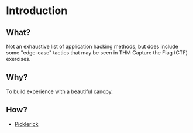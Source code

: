 # Introduction

## What?

Not an exhaustive list of application hacking methods, but does include some "edge-case" tactics that may be seen in THM Capture the Flag (CTF) exercises.

## Why?

To build experience with a beautiful canopy.

## How?

* [Picklerick](picklerick.md)
